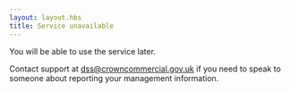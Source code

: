 ```yaml
---
layout: layout.hbs
title: Service unavailable
---
```


You will be able to use the service later.

Contact support at [dss@crowncommercial.gov.uk](mailto:dss@crowncommercial.gov.uk)
if you need to speak to someone about reporting your management information.
